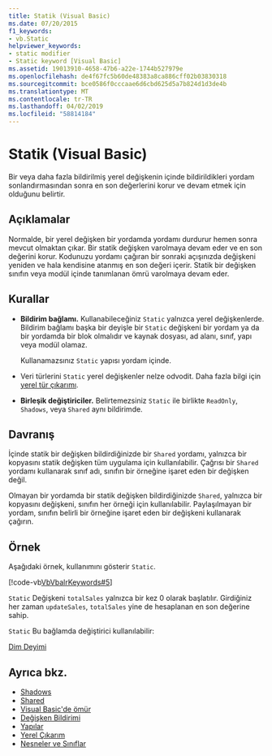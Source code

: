 ```yaml
---
title: Statik (Visual Basic)
ms.date: 07/20/2015
f1_keywords:
- vb.Static
helpviewer_keywords:
- static modifier
- Static keyword [Visual Basic]
ms.assetid: 19013910-4658-47b6-a22e-1744b527979e
ms.openlocfilehash: de4f67fc5b60de48383a8ca886cff02b03830318
ms.sourcegitcommit: bce0586f0cccaae6d6cbd625d5a7b824d1d3de4b
ms.translationtype: MT
ms.contentlocale: tr-TR
ms.lasthandoff: 04/02/2019
ms.locfileid: "58814184"
---
```

# <a name="static-visual-basic"></a>Statik (Visual Basic)
Bir veya daha fazla bildirilmiş yerel değişkenin içinde bildirildikleri yordam sonlandırmasından sonra en son değerlerini korur ve devam etmek için olduğunu belirtir.  
  
## <a name="remarks"></a>Açıklamalar  
 Normalde, bir yerel değişken bir yordamda yordamı durdurur hemen sonra mevcut olmaktan çıkar. Bir statik değişken varolmaya devam eder ve en son değerini korur. Kodunuzu yordamı çağıran bir sonraki açışınızda değişkeni yeniden ve hala kendisine atanmış en son değeri içerir. Statik bir değişken sınıfın veya modül içinde tanımlanan ömrü varolmaya devam eder.  
  
## <a name="rules"></a>Kurallar  
  
-   **Bildirim bağlamı.** Kullanabileceğiniz `Static` yalnızca yerel değişkenlerde. Bildirim bağlamı başka bir deyişle bir `Static` değişkeni bir yordam ya da bir yordamda bir blok olmalıdır ve kaynak dosyası, ad alanı, sınıf, yapı veya modül olamaz.  
  
     Kullanamazsınız `Static` yapısı yordam içinde.  
  
-   Veri türlerini `Static` yerel değişkenler nelze odvodit. Daha fazla bilgi için [yerel tür çıkarımı](../../../visual-basic/programming-guide/language-features/variables/local-type-inference.md).  
  
-   **Birleşik değiştiriciler.** Belirtemezsiniz `Static` ile birlikte `ReadOnly`, `Shadows`, veya `Shared` aynı bildirimde.  
  
## <a name="behavior"></a>Davranış  
 İçinde statik bir değişken bildirdiğinizde bir `Shared` yordamı, yalnızca bir kopyasını statik değişken tüm uygulama için kullanılabilir. Çağrısı bir `Shared` yordamı kullanarak sınıf adı, sınıfın bir örneğine işaret eden bir değişken değil.  
  
 Olmayan bir yordamda bir statik değişken bildirdiğinizde `Shared`, yalnızca bir kopyasını değişkeni, sınıfın her örneği için kullanılabilir. Paylaşılmayan bir yordam, sınıfın belirli bir örneğine işaret eden bir değişkeni kullanarak çağırın.  
  
## <a name="example"></a>Örnek  
 Aşağıdaki örnek, kullanımını gösterir `Static`.  
  
 [!code-vb[VbVbalrKeywords#5](~/samples/snippets/visualbasic/VS_Snippets_VBCSharp/VbVbalrKeywords/VB/Class1.vb#5)]  
  
 `Static` Değişkeni `totalSales` yalnızca bir kez 0 olarak başlatılır. Girdiğiniz her zaman `updateSales`, `totalSales` yine de hesaplanan en son değerine sahip.  
  
 `Static` Bu bağlamda değiştirici kullanılabilir:  
  
 [Dim Deyimi](../../../visual-basic/language-reference/statements/dim-statement.md)  
  
## <a name="see-also"></a>Ayrıca bkz.

- [Shadows](../../../visual-basic/language-reference/modifiers/shadows.md)
- [Shared](../../../visual-basic/language-reference/modifiers/shared.md)
- [Visual Basic'de ömür](../../../visual-basic/programming-guide/language-features/declared-elements/lifetime.md)
- [Değişken Bildirimi](../../../visual-basic/programming-guide/language-features/variables/variable-declaration.md)
- [Yapılar](../../../visual-basic/programming-guide/language-features/data-types/structures.md)
- [Yerel Çıkarım](../../../visual-basic/programming-guide/language-features/variables/local-type-inference.md)
- [Nesneler ve Sınıflar](../../../visual-basic/programming-guide/language-features/objects-and-classes/index.md)
